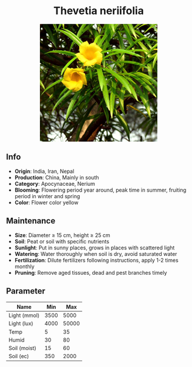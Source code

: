 <h1 align='center'>Thevetia neriifolia</h1>
<p align="center">
    <img 
        align='center'
        width='320'
        src="../images/thevetia neriifolia.png" 
        alt='Thevetia neriifolia' />
</p>

## Info

 - **Origin**: India, Iran, Nepal
 - **Production**: China, Mainly in south
 - **Category**: Apocynaceae, Nerium
 - **Blooming**: Flowering period year around, peak time in summer, fruiting period in winter and spring
 - **Color**: Flower color yellow

## Maintenance

 - **Size**: Diameter ≥ 15 cm, height ≥ 25 cm
 - **Soil**: Peat or soil with specific nutrients
 - **Sunlight**: Put in sunny places, grows in places with scattered light
 - **Watering**: Water thoroughly when soil is dry, avoid saturated water
 - **Fertilization**: Dilute fertilizers following instructions, apply 1-2 times monthly
 - **Pruning**: Remove aged tissues, dead and pest branches timely

## Parameter

| Name         | Min  | Max   |
|--------------|------|-------|
| Light (mmol) | 3500 | 5000  |
| Light (lux)  | 4000 | 50000 |
| Temp         | 5    | 35    |
| Humid        | 30   | 80    |
| Soil (moist) | 15   | 60    |
| Soil (ec)    | 350  | 2000  |